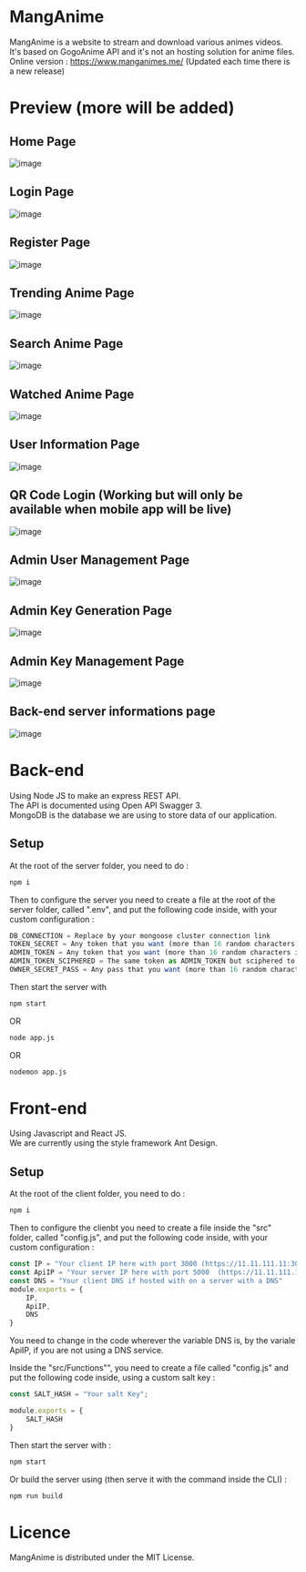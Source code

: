 # MangAnime
MangAnime is a website to stream and download various animes videos.  
It's based on GogoAnime API and it's not an hosting solution for anime files.  
Online version : https://www.manganimes.me/ (Updated each time there is a new release)


# Preview (more will be added)
## Home Page
![image](https://user-images.githubusercontent.com/64975829/123013734-0d4b7880-d3c5-11eb-8676-5144abf6da0d.png)

## Login Page
![image](https://user-images.githubusercontent.com/64975829/123013899-61eef380-d3c5-11eb-886a-e053fbd8bd18.png)

## Register Page
![image](https://user-images.githubusercontent.com/64975829/123014094-c5792100-d3c5-11eb-9a72-6e6a0b4c1616.png)

## Trending Anime Page
![image](https://user-images.githubusercontent.com/64975829/123675939-92121880-d843-11eb-8453-7b7219655599.png)

## Search Anime Page
![image](https://user-images.githubusercontent.com/64975829/123676584-6ba0ad00-d844-11eb-928e-83bb9eff8dab.png)

## Watched Anime Page
![image](https://user-images.githubusercontent.com/64975829/123676665-870bb800-d844-11eb-88d5-be383aed7dc8.png)

## User Information Page
![image](https://user-images.githubusercontent.com/64975829/123676729-9d197880-d844-11eb-9de2-83d85122adac.png)

## QR Code Login (Working but will only be available when mobile app will be live)
![image](https://user-images.githubusercontent.com/64975829/123676875-bfab9180-d844-11eb-9a3a-b56c6fa6c56b.png)

## Admin User Management Page
![image](https://user-images.githubusercontent.com/64975829/123677048-f1245d00-d844-11eb-9bc4-09fe34df51db.png)

## Admin Key Generation Page
![image](https://user-images.githubusercontent.com/64975829/123677159-144f0c80-d845-11eb-98a6-9803be543305.png)

## Admin Key Management Page
![image](https://user-images.githubusercontent.com/64975829/123677278-33e63500-d845-11eb-88a4-9cba3f17e3d1.png)

## Back-end server informations page
![image](https://user-images.githubusercontent.com/64975829/123677332-45c7d800-d845-11eb-84be-3167f75fff2f.png)


# Back-end

Using Node JS to make an express REST API.  
The API is documented using Open API Swagger 3.  
MongoDB is the database we are using to store data of our application.

## Setup

At the root of the server folder, you need to do :

```bash
npm i
```

Then to configure the server you need to create a file at the root of the server folder, called ".env",
and put the following code inside, with your custom configuration :

```js
DB_CONNECTION = Replace by your mongoose cluster connection link
TOKEN_SECRET = Any token that you want (more than 16 random characters if possible)
ADMIN_TOKEN = Any token that you want (more than 16 random characters if possible)
ADMIN_TOKEN_SCIPHERED = The same token as ADMIN_TOKEN but sciphered to secure it
OWNER_SECRET_PASS = Any pass that you want (more than 16 random characters if possible)
```

Then start the server with 
```bash
npm start
```
OR
```bash
node app.js
```
OR
```bash
nodemon app.js
```

# Front-end

Using Javascript and React JS.  
We are currently using the style framework Ant Design.

## Setup

At the root of the client folder, you need to do :

```bash
npm i
```

Then to configure the clienbt you need to create a file inside the "src" folder, called "config.js",
and put the following code inside, with your custom configuration :

```js
const IP = "Your client IP here with port 3000 (https://11.11.111.11:3000/)"
const ApiIP = "Your server IP here with port 5000  (https://11.11.111.11:5000/api)"
const DNS = "Your client DNS if hosted with on a server with a DNS"
module.exports = {
    IP,
    ApiIP,
    DNS
}
```
You need to change in the code wherever the variable DNS is, by the variale ApiIP, if you are not using a DNS service.


Inside the "src/Functions"", you need to create a file called "config.js" and put the following code inside, using a custom salt key :

```js
const SALT_HASH = "Your salt Key";

module.exports = {
    SALT_HASH
}
```


Then start the server with :
```bash
npm start
```
Or build the server using (then serve it with the command inside the CLI) :
```bash
npm run build
```

# Licence

MangAnime is distributed under the MIT License.
